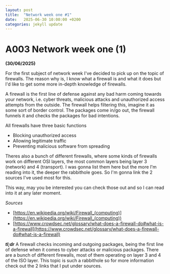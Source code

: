 ```yaml
---
layout: post
title:  "Network week one #1"
date:   2025-06-30 10:00:00 +0200
categories: jekyll update
---
```


# A003 Network week one (1)

**(30/06/2025)**

For the first subject of network week I've decided to pick up on the topic of firewalls. The reason why is, I know what a firewall is and what it does but I'd like to get some more in-depth knowledge of firewalls.

A firewall is the first line of defense against any bad harm coming towards your network, i.e. cyber threats, malicious attacks and unauthorized access attempts from the outside. The firewall helps filtering this, imagine it as some sort of border control. The packages come in/go out, the firewall funnels it and checks the packages for bad intentions. 

All firewalls have three basic functions
- Blocking unauthorized access
- Allowing legitimate traffic
- Preventing malicious software from spreading

Theres also a bunch of different firewalls, where some kinds of firewalls work on different OSI layers, the most common layers being layer 3 (network) and 4 (transport).
I was gonna list them here but the more I'm reading into it, the deeper the rabbithole goes. So I'm gonna link the 2 sources I've used most for this. 

This way, may you be interested you can check those out and so I can read into it at any later moment.

*Sources*
- [https://en.wikipedia.org/wiki/Firewall_(computing)](https://en.wikipedia.org/wiki/Firewall_(computing))
- [https://www.crowdsec.net/glossary/what-does-a-firewall-do#what-is-a-firewall](https://www.crowdsec.net/glossary/what-does-a-firewall-do#what-is-a-firewall)

***tl;dr*** A firewall checks incoming and outgoing packages, being the first line of defense when it comes to cyber attacks or malicious packages.
There are a bunch of different firewalls, most of them operating on layer 3 and 4 of the ISO layer.
This topic is such a rabbithole so for more information check out the 2 links that I put under sources.